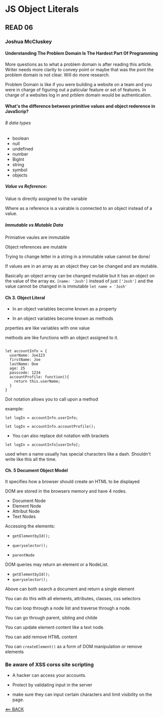 # JS Object Literals

## READ 06

### Joshua McCluskey

#### Understanding The Problem Domain Is The Hardest Part Of Programming

More questions as to what a problem domain is after reading this article. Writer needs more clarity to convey point or maybe that was the pont the problem domain is not clear. Will do more research.

Problem Domain is like  if you were building a website on a team and you were in charge of figuring out a paticular feature or set of features. In charge of a websites log in and prblem domain would be authentication. 

#### What's the difference between primitive values and object rederence in JavaScrip?

###### 8 data types

- boolean
- null
- undefined
- number
- BigInt
- string
- symbol
- objects

##### Value vs Reference:

Value is directly assigned to the variable 

Where as a reference is a vairable is connected to an object instead of a value.


##### Immutable vs Mutable Data

Primiative vaules are immutable

Object references are mutable

Trying to change letter in a string in a immutable value cannot be done/ 

If values are in an array as an object they can be changed and are mutable.

Basically an object arrray can be changed mutable but it has an object on the value of the array ex. `[name: 'Josh']` instead of just `['Josh']` and the value cannot be changed in  is immutable `let name = 'Josh'`

#### Ch 3. Object Literal

- In an object variables become known as a property 

- In an object variables become known as methods

prperties are like variables with one value

methods are like functions with an object assigned to it.

```

let accountInfo = {
  userName: Joe123
  firstName: Joe
  lastName: Doe
  age: 25
  passcode: 1234
  accountProfile: function(){
    return this.userName;
  }
}
```

Dot notation allows you to call upon a method

example:

`let logIn = accountInfo.userInfo;`

`let logIn = accountInfo.accountProfile();`

- You can also replace dot notation with brackets

`let logIn = accountInfo[userInfo];` 

used when a name usually has special characters like a dash. Shouldn't write like this all the time.

#### Ch. 5 Document Object Model 

It specifies how a browser should create an HTML to be displayed

DOM are stored in the browsers memory and have 4 nodes.

- Document Node
- Element Node
- Attribut Node
- Text Nodes


Accessing the elements:

- `getElementbyId();`
- `queryselector();`

- `parentNode`

DOM queries may return an element or a NodeList.


- `getElementbyId();`
- `queryselector();`

Above can both search a document and return a single element

You can do this with all elements, attributes, classes, css selectors

You can loop through a node list and traverse through a node.

You can go through parent, sibling and childe 


You can update element content like a text node.

You can add remove HTML content

You can `createElement()` as a form of DOM manipulation or remove elements


### Be aware of XSS corss site scripting

- A hacker can access your accounts.


- Protect by validating input in the server

- make sure they can input certain characters and limit visibility on the page.

[<== BACK](../README.md)
